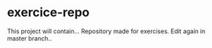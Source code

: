 # exercice-repo
This project will contain...
Repository made for exercises.
Edit again in master branch..
